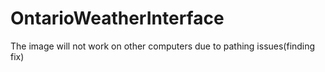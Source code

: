 # OntarioWeatherInterface
The image will not work on other computers due to pathing issues(finding fix)
